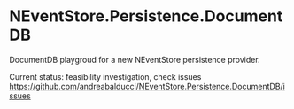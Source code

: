NEventStore.Persistence.DocumentDB
==================================
DocumentDB playgroud for a new NEventStore persistence provider.

Current status: feasibility investigation, check issues https://github.com/andreabalducci/NEventStore.Persistence.DocumentDB/issues
